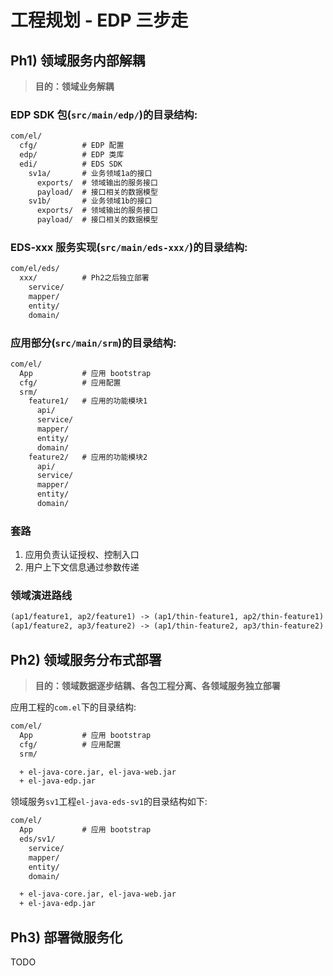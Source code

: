 # 工程规划 - EDP 三步走

## Ph1) 领域服务内部解耦

> **目的：领域业务解耦**

### EDP SDK 包(`src/main/edp/`)的目录结构:

```txt
com/el/
  cfg/          # EDP 配置
  edp/          # EDP 类库
  edi/          # EDS SDK
    sv1a/       # 业务领域1a的接口
      exports/  # 领域输出的服务接口
      payload/  # 接口相关的数据模型
    sv1b/       # 业务领域1b的接口
      exports/  # 领域输出的服务接口
      payload/  # 接口相关的数据模型
```

### EDS-xxx 服务实现(`src/main/eds-xxx/`)的目录结构:

```txt
com/el/eds/
  xxx/          # Ph2之后独立部署
    service/
    mapper/
    entity/
    domain/
```

### 应用部分(`src/main/srm`)的目录结构:

```txt
com/el/
  App           # 应用 bootstrap
  cfg/          # 应用配置
  srm/
    feature1/   # 应用的功能模块1
      api/
      service/
      mapper/
      entity/
      domain/
    feature2/   # 应用的功能模块2
      api/
      service/
      mapper/
      entity/
      domain/
```

### 套路

1. 应用负责认证授权、控制入口
1. 用户上下文信息通过参数传递

### 领域演进路线

```txt
(ap1/feature1, ap2/feature1) -> (ap1/thin-feature1, ap2/thin-feature1) + service/sv1
(ap1/feature2, ap3/feature2) -> (ap1/thin-feature2, ap3/thin-feature2) + service/sv2
```

## Ph2) 领域服务分布式部署

> **目的：领域数据逐步结耦、各包工程分离、各领域服务独立部署**

应用工程的`com.el`下的目录结构:

```txt
com/el/
  App           # 应用 bootstrap
  cfg/          # 应用配置
  srm/

  + el-java-core.jar, el-java-web.jar
  + el-java-edp.jar
```

领域服务`sv1`工程`el-java-eds-sv1`的目录结构如下:

```txt
com/el/
  App           # 应用 bootstrap
  eds/sv1/
    service/
    mapper/
    entity/
    domain/

  + el-java-core.jar, el-java-web.jar
  + el-java-edp.jar
```

## Ph3) 部署微服务化

TODO
